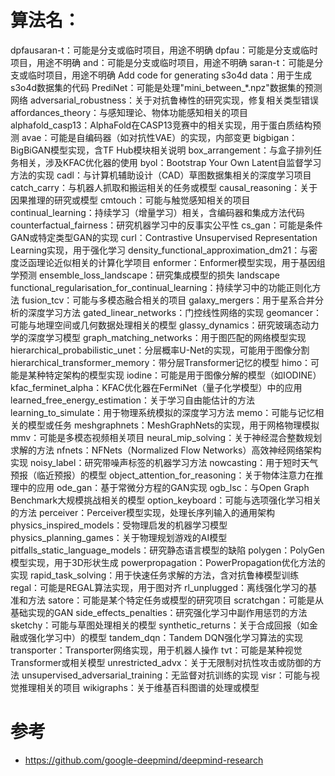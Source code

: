 # 算法名：
dpfausaran-t：可能是分支或临时项目，用途不明确
dpfau：可能是分支或临时项目，用途不明确
and：可能是分支或临时项目，用途不明确
saran-t：可能是分支或临时项目，用途不明确
Add code for generating s3o4d data：用于生成s3o4d数据集的代码
PrediNet：可能是处理"mini_between_*.npz"数据集的预测网络
adversarial_robustness：关于对抗鲁棒性的研究实现，修复相关类型错误
affordances_theory：与感知理论、物体功能感知相关的项目
alphafold_casp13：AlphaFold在CASP13竞赛中的相关实现，用于蛋白质结构预测
avae：可能是自编码器（如对抗性VAE）的实现，内部变更
bigbigan：BigBiGAN模型实现，含TF Hub模块相关说明
box_arrangement：与盒子排列任务相关，涉及KFAC优化器的使用
byol：Bootstrap Your Own Latent自监督学习方法的实现
cadl：与计算机辅助设计（CAD）草图数据集相关的深度学习项目
catch_carry：与机器人抓取和搬运相关的任务或模型
causal_reasoning：关于因果推理的研究或模型
cmtouch：可能与触觉感知相关的项目
continual_learning：持续学习（增量学习）相关，含编码器和集成方法代码
counterfactual_fairness：研究机器学习中的反事实公平性
cs_gan：可能是条件GAN或特定类型GAN的实现
curl：Contrastive Unsupervised Representation Learning实现，用于强化学习
density_functional_approximation_dm21：与密度泛函理论近似相关的计算化学项目
enformer：Enformer模型实现，用于基因组学预测
ensemble_loss_landscape：研究集成模型的损失 landscape
functional_regularisation_for_continual_learning：持续学习中的功能正则化方法
fusion_tcv：可能与多模态融合相关的项目
galaxy_mergers：用于星系合并分析的深度学习方法
gated_linear_networks：门控线性网络的实现
geomancer：可能与地理空间或几何数据处理相关的模型
glassy_dynamics：研究玻璃态动力学的深度学习模型
graph_matching_networks：用于图匹配的网络模型实现
hierarchical_probabilistic_unet：分层概率U-Net的实现，可能用于图像分割
hierarchical_transformer_memory：带分层Transformer记忆的模型
himo：可能是某种特定架构的模型实现
iodine：可能是用于图像分解的模型（如IODINE）
kfac_ferminet_alpha：KFAC优化器在FermiNet（量子化学模型）中的应用
learned_free_energy_estimation：关于学习自由能估计的方法
learning_to_simulate：用于物理系统模拟的深度学习方法
memo：可能与记忆相关的模型或任务
meshgraphnets：MeshGraphNets的实现，用于网格物理模拟
mmv：可能是多模态视频相关项目
neural_mip_solving：关于神经混合整数规划求解的方法
nfnets：NFNets（Normalized Flow Networks）高效神经网络架构实现
noisy_label：研究带噪声标签的机器学习方法
nowcasting：用于短时天气预报（临近预报）的模型
object_attention_for_reasoning：关于物体注意力在推理中的应用
ode_gan：基于常微分方程的GAN实现
ogb_lsc：与Open Graph Benchmark大规模挑战相关的模型
option_keyboard：可能与选项强化学习相关的方法
perceiver：Perceiver模型实现，处理长序列输入的通用架构
physics_inspired_models：受物理启发的机器学习模型
physics_planning_games：关于物理规划游戏的AI模型
pitfalls_static_language_models：研究静态语言模型的缺陷
polygen：PolyGen模型实现，用于3D形状生成
powerpropagation：PowerPropagation优化方法的实现
rapid_task_solving：用于快速任务求解的方法，含对抗鲁棒模型训练
regal：可能是REGAL算法实现，用于图对齐
rl_unplugged：离线强化学习的基准和方法
satore：可能是某个特定任务或模型的研究项目
scratchgan：可能是从基础实现的GAN
side_effects_penalties：研究强化学习中副作用惩罚的方法
sketchy：可能与草图处理相关的模型
synthetic_returns：关于合成回报（如金融或强化学习中）的模型
tandem_dqn：Tandem DQN强化学习算法的实现
transporter：Transporter网络实现，用于机器人操作
tvt：可能是某种视觉Transformer或相关模型
unrestricted_advx：关于无限制对抗性攻击或防御的方法
unsupervised_adversarial_training：无监督对抗训练的实现
visr：可能与视觉推理相关的项目
wikigraphs：关于维基百科图谱的处理或模型



# 参考
- https://github.com/google-deepmind/deepmind-research

